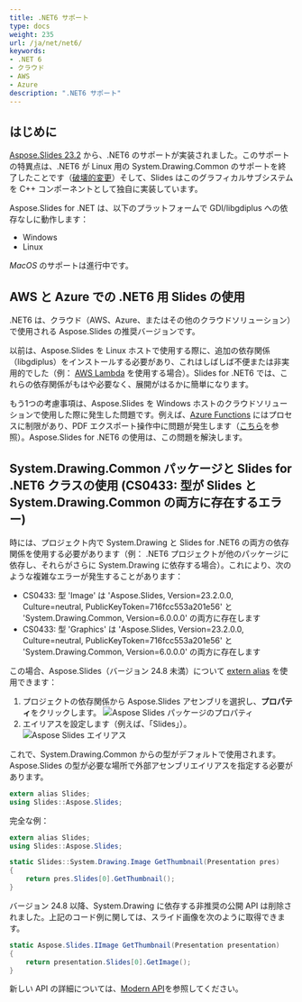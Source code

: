 ```yaml
---
title: .NET6 サポート
type: docs
weight: 235
url: /ja/net/net6/
keywords: 
- .NET 6
- クラウド
- AWS
- Azure
description: ".NET6 サポート"
---
```


## はじめに

[Aspose.Slides 23.2](https://www.nuget.org/packages/Aspose.Slides.NET/23.2.0) から、.NET6 のサポートが実装されました。このサポートの特異点は、.NET6 が Linux 用の System.Drawing.Common のサポートを終了したことです（[破壊的変更](https://learn.microsoft.com/en-us/dotnet/core/compatibility/core-libraries/6.0/system-drawing-common-windows-only)）そして、Slides はこのグラフィカルサブシステムを C++ コンポーネントとして独自に実装しています。

Aspose.Slides for .NET は、以下のプラットフォームで GDI/libgdiplus への依存なしに動作します：
* Windows
* Linux

_MacOS_ のサポートは進行中です。

## AWS と Azure での .NET6 用 Slides の使用

.NET6 は、クラウド（AWS、Azure、またはその他のクラウドソリューション）で使用される Aspose.Slides の推奨バージョンです。

以前は、Aspose.Slides を Linux ホストで使用する際に、追加の依存関係（libgdiplus）をインストールする必要があり、これはしばしば不便または非実用的でした（例： [AWS Lambda](https://aws.amazon.com/lambda) を使用する場合）。Slides for .NET6 では、これらの依存関係がもはや必要なく、展開がはるかに簡単になります。

もう1つの考慮事項は、Aspose.Slides を Windows ホストのクラウドソリューションで使用した際に発生した問題です。例えば、[Azure Functions](https://learn.microsoft.com/en-us/azure/azure-functions/functions-overview) にはプロセスに制限があり、PDF エクスポート操作中に問題が発生します（[こちら](https://github.com/projectkudu/kudu/wiki/Azure-Web-App-sandbox#unsupported-frameworks)を参照）。Aspose.Slides for .NET6 の使用は、この問題を解決します。

## System.Drawing.Common パッケージと Slides for .NET6 クラスの使用 (CS0433: 型が Slides と System.Drawing.Common の両方に存在するエラー)

時には、プロジェクト内で System.Drawing と Slides for .NET6 の両方の依存関係を使用する必要があります（例： .NET6 プロジェクトが他のパッケージに依存し、それらがさらに System.Drawing に依存する場合）。これにより、次のような複雑なエラーが発生することがあります：

* CS0433: 型 'Image' は 'Aspose.Slides, Version=23.2.0.0, Culture=neutral, PublicKeyToken=716fcc553a201e56' と 'System.Drawing.Common, Version=6.0.0.0' の両方に存在します
* CS0433: 型 'Graphics' は 'Aspose.Slides, Version=23.2.0.0, Culture=neutral, PublicKeyToken=716fcc553a201e56' と 'System.Drawing.Common, Version=6.0.0.0' の両方に存在します

この場合、Aspose.Slides（バージョン 24.8 未満）について [extern alias](https://learn.microsoft.com/en-us/dotnet/csharp/language-reference/keywords/extern-alias) を使用できます：
1) プロジェクトの依存関係から Aspose.Slides アセンブリを選択し、**プロパティ**をクリックします。
  ![Aspose Slides パッケージのプロパティ](package_properties.png)
2) エイリアスを設定します（例えば、「Slides」）。
  ![Aspose Slides エイリアス](set_alias.png)

これで、System.Drawing.Common からの型がデフォルトで使用されます。Aspose.Slides の型が必要な場所で外部アセンブリエイリアスを指定する必要があります。

```c#
extern alias Slides;
using Slides::Aspose.Slides;
```

完全な例：

```c#
extern alias Slides;
using Slides::Aspose.Slides;

static Slides::System.Drawing.Image GetThumbnail(Presentation pres)
{
    return pres.Slides[0].GetThumbnail();
}
```

バージョン 24.8 以降、System.Drawing に依存する非推奨の公開 API は削除されました。上記のコード例に関しては、スライド画像を次のように取得できます。

```cs
static Aspose.Slides.IImage GetThumbnail(Presentation presentation)
{
    return presentation.Slides[0].GetImage();
}
```
新しい API の詳細については、[Modern API](/net/modern-api/)を参照してください。